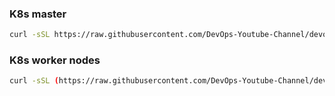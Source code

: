 ### K8s master

```bash
curl -sSL https://raw.githubusercontent.com/DevOps-Youtube-Channel/devops/tree/main/devops-tools/kubernetes/kubeadm/bash_script/master_install.sh | bash
```

### K8s worker nodes

```bash
curl -sSL (https://raw.githubusercontent.com/DevOps-Youtube-Channel/devops/tree/main/devops-tools/kubernetes/kubeadm/bash_script/worker_install.sh | bash
```

